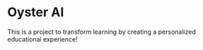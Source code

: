 # Oyster AI

This is a project to transform learning by creating a personalized educational experience! 